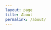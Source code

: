 ```yaml
---
layout: page
title: About
permalink: /about/
---
```

<table style="width:0%">
    <tr>
        <td><h2>Jack Sims</h2></td>
        <td><p>Backstory Filler</p></td>
    </tr>
</table>